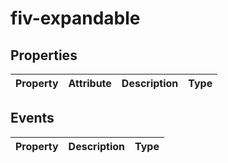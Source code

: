 # fiv-expandable

## Properties
| Property          | Attribute          | Description       | Type                                           |
| ------------------ | ------------------ | ------------------| ------------------|

## Events

| Property          | Description       | Type    |
|------------------| ------------------| ------------------|